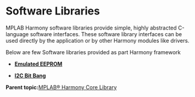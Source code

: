 # Software Libraries

MPLAB Harmony software libraries provide simple, highly abstracted C-language software interfaces. These software library interfaces can be used directly by the application or by other Harmony modules like drivers.

Below are few Software libraries provided as part Harmony framework

-   **[Emulated EEPROM](GUID-7D1381D7-9A05-495B-B0A8-D195FA444618.md)**  

-   **[I2C Bit Bang](GUID-64D5F998-D72C-42CD-902F-D3FED8339A94.md)**  


**Parent topic:**[MPLAB® Harmony Core Library](GUID-C04D97AB-D6E0-4CF5-9A80-CA64E36B6199.md)

